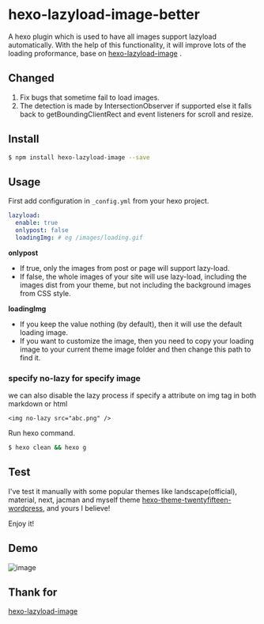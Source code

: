 # hexo-lazyload-image-better

A hexo plugin which is used to have all images support lazyload automatically. With the help of this functionality, it will improve lots of the loading proformance, base on [hexo-lazyload-image](https://github.com/Troy-Yang/hexo-lazyload-image) .

## Changed

1. Fix bugs that sometime fail to load images.
2. The detection is made by IntersectionObserver if supported else it falls back to getBoundingClientRect and event listeners for scroll and resize.

## Install

```bash
$ npm install hexo-lazyload-image --save
```

## Usage

First add configuration in `_config.yml` from your hexo project.

```yaml
lazyload:
  enable: true
  onlypost: false
  loadingImg: # eg /images/loading.gif
```
**onlypost**
- If true, only the images from post or page will support lazy-load.
- If false, the whole images of your site will use lazy-load, including the images dist from your theme, but not including the background images from CSS style.

**loadingImg**
- If you keep the value nothing (by default), then it will use the default loading image.
- If you want to customize the image, then you need to copy your loading image to your current theme image folder and then change this path to find it.

### specify **no-lazy** for specify image
we can also disable the lazy process if specify a attribute on img tag in both markdown or html
```
<img no-lazy src="abc.png" />
```

Run hexo command.

```bash
$ hexo clean && hexo g
```

## Test
I've test it manually with some popular themes like landscape(official), material, next, jacman and myself theme [hexo-theme-twentyfifteen-wordpress](https://github.com/Troy-Yang/hexo-theme-twentyfifteen-wordpress), and yours I believe!

Enjoy it!

## Demo

![image](https://images.troyyang.com/2017-7-30-lazy-load.gif)

## Thank for

[hexo-lazyload-image](https://github.com/Troy-Yang/hexo-lazyload-image)
